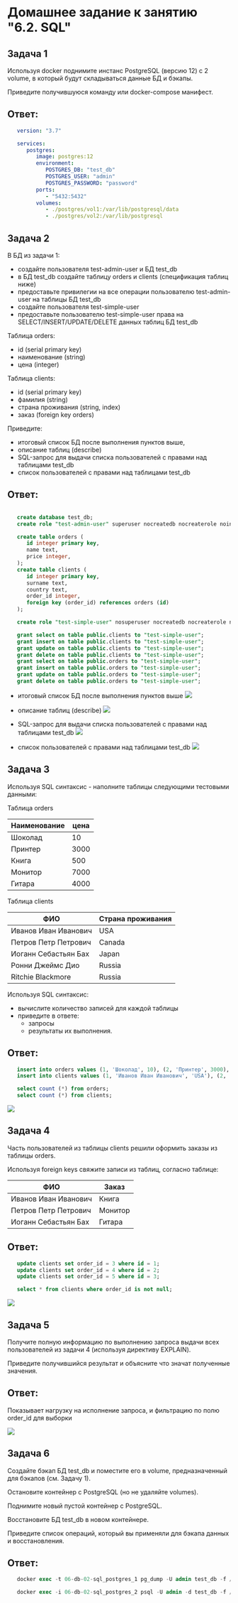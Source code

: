 # Домашнее задание к занятию "6.2. SQL"

## Задача 1

Используя docker поднимите инстанс PostgreSQL (версию 12) c 2 volume, в который будут складываться данные БД и бэкапы.

Приведите получившуюся команду или docker-compose манифест.


## Ответ: 

```yaml
   version: "3.7"

   services:
      postgres:
         image: postgres:12
         environment:
            POSTGRES_DB: "test_db"
            POSTGRES_USER: "admin"
            POSTGRES_PASSWORD: "password"
         ports:
            - "5432:5432"
         volumes:
            - ./postgres/vol1:/var/lib/postgresql/data
            - ./postgres/vol2:/var/lib/postgresql
```


## Задача 2


В БД из задачи 1:

 - создайте пользователя test-admin-user и БД test_db
 - в БД test_db создайте таблицу orders и clients (спeцификация таблиц ниже)
 - предоставьте привилегии на все операции пользователю test-admin-user на таблицы БД test_db
 - создайте пользователя test-simple-user
 - предоставьте пользователю test-simple-user права на SELECT/INSERT/UPDATE/DELETE данных таблиц БД test_db


Таблица orders:

 - id (serial primary key)
 - наименование (string)
 - цена (integer)

Таблица clients:

 - id (serial primary key)
 - фамилия (string)
 - страна проживания (string, index)
 - заказ (foreign key orders)

Приведите:

 - итоговый список БД после выполнения пунктов выше,
 - описание таблиц (describe)
 - SQL-запрос для выдачи списка пользователей с правами над таблицами test_db
 - список пользователей с правами над таблицами test_db


## Ответ: 

```sql

   create database test_db;
   create role "test-admin-user" superuser nocreatedb nocreaterole noinherit login;

   create table orders (
      id integer primary key,
      name text,
      price integer,
   );
   create table clients (
      id integer primary key,
      surname text,
      country text,
      order_id integer,
      foreign key (order_id) references orders (id)
   );

   create role "test-simple-user" nosuperuser nocreatedb nocreaterole noinherit login;

   grant select on table public.clients to "test-simple-user";
   grant insert on table public.clients to "test-simple-user";
   grant update on table public.clients to "test-simple-user";
   grant delete on table public.clients to "test-simple-user";
   grant select on table public.orders to "test-simple-user";
   grant insert on table public.orders to "test-simple-user";
   grant update on table public.orders to "test-simple-user";
   grant delete on table public.orders to "test-simple-user";

```
 - итоговый список БД после выполнения пунктов выше
   ![](https://github.com/asexsela/homework/blob/master/06-db-02-sql/images/db_list.png?raw=true)

 - описание таблиц (describe)
   ![](https://github.com/asexsela/homework/blob/master/06-db-02-sql/images/tables.png?raw=true)

 - SQL-запрос для выдачи списка пользователей с правами над таблицами test_db
   ![](https://github.com/asexsela/homework/blob/master/06-db-02-sql/images/grants.png?raw=true)

 - список пользователей с правами над таблицами test_db
   ![](https://github.com/asexsela/homework/blob/master/06-db-02-sql/images/users.png?raw=true)


## Задача 3

Используя SQL синтаксис - наполните таблицы следующими тестовыми данными:

Таблица orders

| Наименование | цена |
|---|---|
| Шоколад  | 10 |
| Принтер  | 3000 |
| Книга  | 500 |
| Монитор  | 7000 |
| Гитара  | 4000 |


Таблица clients

| ФИО | Страна проживания |
|---|---|
| Иванов Иван Иванович  | USA |
| Петров Петр Петрович  | Canada |
| Иоганн Себастьян Бах  | Japan |
| Ронни Джеймс Дио  | Russia |
| Ritchie Blackmore  | Russia |

Используя SQL синтаксис:

 - вычислите количество записей для каждой таблицы
 - приведите в ответе:
   - запросы
   - результаты их выполнения.

## Ответ: 

```sql
   insert into orders values (1, 'Шоколад', 10), (2, 'Принтер', 3000), (3, 'Книга', 500), (4, 'Монитор', 7000), (5, 'Гитара', 4000);
   insert into clients values (1, 'Иванов Иван Иванович', 'USA'), (2, 'Петров Петр Петрович', 'Canada'), (3, 'Иоганн Себастьян Бах', 'Japan'), (4, 'Ронни Джеймс Дио', 'Russia'), (5, 'Ritchie Blackmore', 'Russia');

   select count (*) from orders;
   select count (*) from clients;


```

![](https://github.com/asexsela/homework/blob/master/06-db-02-sql/images/insert.png?raw=true)


## Задача 4

Часть пользователей из таблицы clients решили оформить заказы из таблицы orders.

Используя foreign keys свяжите записи из таблиц, согласно таблице:

| ФИО | Заказ |
|---|---|
| Иванов Иван Иванович  | Книга |
| Петров Петр Петрович  | Монитор |
| Иоганн Себастьян Бах  | Гитара |

## Ответ: 

```sql
   update clients set order_id = 3 where id = 1;
   update clients set order_id = 4 where id = 2;
   update clients set order_id = 5 where id = 3;

   select * from clients where order_id is not null;
```

![](https://github.com/asexsela/homework/blob/master/06-db-02-sql/images/orders.png?raw=true)

## Задача 5

Получите полную информацию по выполнению запроса выдачи всех пользователей из задачи 4 (используя директиву EXPLAIN).

Приведите получившийся результат и объясните что значат полученные значения.

## Ответ: 

Показывает нагрузку на исполнение запроса, и фильтрацию по полю order_id для выборки

![](https://github.com/asexsela/homework/blob/master/06-db-02-sql/images/explain.png?raw=true)

## Задача 6

Создайте бэкап БД test_db и поместите его в volume, предназначенный для бэкапов (см. Задачу 1).

Остановите контейнер с PostgreSQL (но не удаляйте volumes).

Поднимите новый пустой контейнер с PostgreSQL.

Восстановите БД test_db в новом контейнере.

Приведите список операций, который вы применяли для бэкапа данных и восстановления.

## Ответ: 

```sql
   docker exec -t 06-db-02-sql_postgres_1 pg_dump -U admin test_db -f /var/lib/postgresql/data/dump_test.sql

   docker exec -i 06-db-02-sql_postgres_2 psql -U admin -d test_db -f /var/lib/postgresql/data/dump_test.sql
```